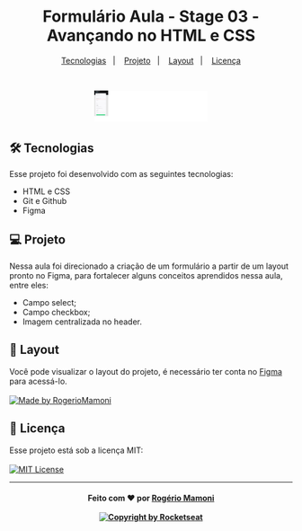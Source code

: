 <h1 align="center"> Formulário Aula - Stage 03 - Avançando no HTML e CSS </h1>

<p align="center">
  <a href="#-tecnologias">Tecnologias</a>&nbsp;&nbsp;&nbsp;|&nbsp;&nbsp;&nbsp;
  <a href="#-projeto">Projeto</a>&nbsp;&nbsp;&nbsp;|&nbsp;&nbsp;&nbsp;
  <a href="#-layout">Layout</a>&nbsp;&nbsp;&nbsp;|&nbsp;&nbsp;&nbsp;
  <a href="#memo-licença">Licença</a>
</p>

<br>

<p align="center">
  <img alt="Formulário Aula - Stage 03 - Avançando no HTML e CSS - Recriando layout" src="./images/imageReadme.png" width="40%">
</p>

## 🛠 Tecnologias


Esse projeto foi desenvolvido com as seguintes tecnologias:

- HTML e CSS
- Git e Github
- Figma

## 💻 Projeto

<p align="start">
  
 Nessa aula foi direcionado a criação de um formulário a partir de um layout pronto no Figma, para fortalecer alguns conceitos aprendidos nessa aula, entre eles:

- Campo select;
- Campo checkbox;
- Imagem centralizada no header.
  
</p>

## 🎨 Layout


Você pode visualizar o layout do projeto, é necessário ter conta no [Figma](https://figma.com) para acessá-lo. <br/><br/>
<a href="https://www.figma.com/file/aXjaLIgbSYp3PB9nsoaOCk/Explorer-Stage-03-Projeto-01-(Copy)?node-id=0%3A1&t=x963eNfWkGCN8Xtt-0">
  <img alt="Made by RogerioMamoni" src="https://img.shields.io/badge/Acessar%20Layout-Figma-sucess">
</a>

## :memo: Licença


Esse projeto está sob a licença MIT:<br/><br/>
[![MIT License](https://img.shields.io/badge/License-MIT-green.svg)](https://choosealicense.com/licenses/mit/)

---
<h4 align="center">
  Feito com ❤️ por <a href="https://www.linkedin.com/in/rogerio-mamoni/">Rogério Mamoni</a>
<br><br>
<a href="https://rocketseat.com.br">
  <img alt="Copyright by Rocketseat" src="https://img.shields.io/badge/Copyright-Rocketseat-blueviolet">
</a>
</h4>

